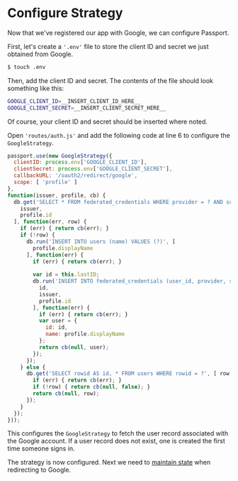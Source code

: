 # Configure Strategy

Now that we've registered our app with Google, we can configure Passport.

First, let's create a `'.env'` file to store the client ID and secret we just
obtained from Google.

```sh
$ touch .env
```

Then, add the client ID and secret.  The contents of the file should look
something like this:

```sh
GOOGLE_CLIENT_ID=__INSERT_CLIENT_ID_HERE__
GOOGLE_CLIENT_SECRET=__INSERT_CLIENT_SECRET_HERE__
```

Of course, your client ID and secret should be inserted where noted.

Open `'routes/auth.js'` and add the following code at line 6 to configure the
`GoogleStrategy`.

```js
passport.use(new GoogleStrategy({
  clientID: process.env['GOOGLE_CLIENT_ID'],
  clientSecret: process.env['GOOGLE_CLIENT_SECRET'],
  callbackURL: '/oauth2/redirect/google',
  scope: [ 'profile' ]
},
function(issuer, profile, cb) {
  db.get('SELECT * FROM federated_credentials WHERE provider = ? AND subject = ?', [
    issuer,
    profile.id
  ], function(err, row) {
    if (err) { return cb(err); }
    if (!row) {
      db.run('INSERT INTO users (name) VALUES (?)', [
        profile.displayName
      ], function(err) {
        if (err) { return cb(err); }
        
        var id = this.lastID;
        db.run('INSERT INTO federated_credentials (user_id, provider, subject) VALUES (?, ?, ?)', [
          id,
          issuer,
          profile.id
        ], function(err) {
          if (err) { return cb(err); }
          var user = {
            id: id,
            name: profile.displayName
          };
          return cb(null, user);
        });
      });
    } else {
      db.get('SELECT rowid AS id, * FROM users WHERE rowid = ?', [ row.user_id ], function(err, row) {
        if (err) { return cb(err); }
        if (!row) { return cb(null, false); }
        return cb(null, row);
      });
    }
  });
}));
```

This configures the `GoogleStrategy` to fetch the user record associated with
the Google account.  If a user record does not exist, one is created the first
time someone signs in.

The strategy is now configured.  Next we need to [maintain state](../state/)
when redirecting to Google.
